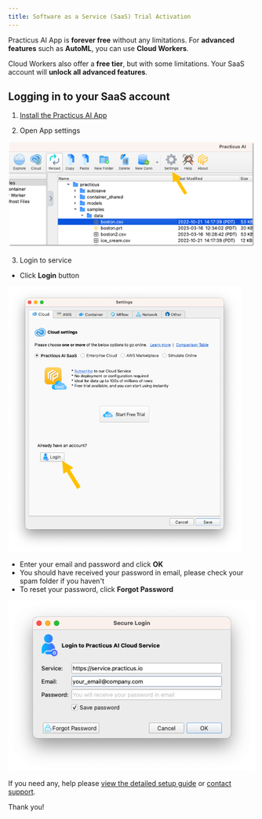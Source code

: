 ```yaml
---
title: Software as a Service (SaaS) Trial Activation
---
```


Practicus AI App is **forever free** without any limitations. For **advanced features** such as **AutoML**, you can use **Cloud Workers**.

Cloud Workers also offer a **free tier**, but with some limitations. Your SaaS account will **unlock all advanced features**.   

## Logging in to your SaaS account

1) [Install the Practicus AI App](https://practicus.ai/get-started/)

2) Open App settings 

![Settings](img/settings.png)

3) Login to service

- Click **Login** button  

![Saas login 1](img/saas-login-1.png)

- Enter your email and password and click **OK**
- You should have received your password in email, please check your spam folder if you haven't
- To reset your password, click **Forgot Password**

![Saas login 2](img/saas-login-2.png)

If you need any, help please [view the detailed setup guide](setup-guide.md) or [contact support](https://practicus.ai/support/).

Thank you!
